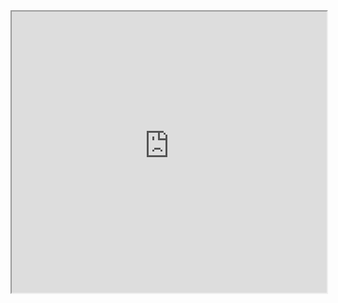 <iframe
  src="https://quick-subplots.streamlit.app/?embed=true"
  style="height: 450px; width: 100%;"
></iframe>
